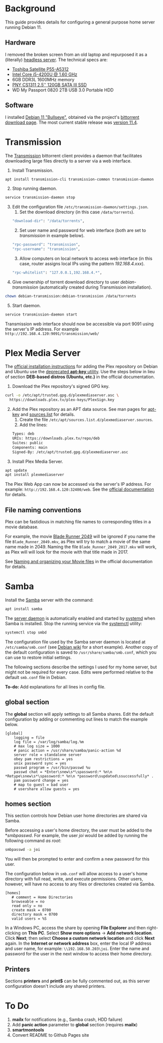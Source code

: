 # Background
This guide provides details for configuring a general purpose home server running Debian 11.

## Hardware
I removed the broken screen from an old laptop and repurposed it as a (literally) [headless server](https://en.wikipedia.org/wiki/Headless_computer). The technical specs are:
* [Toshiba Satellite P55-A5312](https://support.dynabook.com/support/modelHome?freeText=1200006797)
* [Intel Core i5-4200U @ 1.60 GHz](https://www.intel.com/content/www/us/en/products/sku/75459/intel-core-i54200u-processor-3m-cache-up-to-2-60-ghz/specifications.html)
* 6GB DDR3L 1600MHz memory
* [PNY CS1311 2.5'' 120GB SATA III SSD](https://www.pny.com/SSD-CS1311?sku=SSD7CS1311-120-RB)
* WD My Passport 0820 2TB USB 3.0 Portable HDD

## Software
I installed [Debian 11 "Bullseye"](https://wiki.debian.org/DebianBullseye), obtained via the project's [bittorrent download page](https://cdimage.debian.org/debian-cd/current-live/amd64/bt-hybrid/). The most current stable release was [version 11.4](https://www.debian.org/News/2022/20220709).


# Transmission
The [Transmission](https://transmissionbt.com/) bittorrent client provides a daemon that facilitates downloading large files directly to a server via a web interface.

1. Install Transmission.
```bash
apt install transmission-cli transmission-common transmission-daemon
```
2. Stop running daemon.
```bash
service transmission-daemon stop
```
3. Edit the configuration file `/etc/transmission-daemon/settings.json`.
    1. Set the download directory (in this case `/data/torrents`).
    ```bash
    "download-dir": "/data/torrents",
    ```
    2. Set user name and password for web interface (both are set to *transmission* in example below).
    ```bash
    "rpc-password": "transmission",
    "rpc-username": "transmission",
    ```
    3. Allow computers on local network to access web interface (in this case, router assigns local IPs using the pattern *192.168.4.xxx*).
    ```bash
    "rpc-whitelist": "127.0.0.1,192.168.4.*",
    ```
4. Give ownership of torrent download directory to user *debian-transmission* (automatically created during Transmission installation).
```bash
chown debian-transmission:debian-transmission /data/torrents
```
5. Start daemon.
```bash
service transmission-daemon start
```

Transmission web interface should now be accessible via port 9091 using the server's IP address. For example `http://192.168.4.120:9091/transmission/web/`


# Plex Media Server
The [official installation instructions](https://support.plex.tv/articles/235974187-enable-repository-updating-for-supported-linux-server-distributions/) for adding the Plex repository on Debian and Ubuntu use the [deprecated **apt-key** utility](https://manpages.debian.org/bullseye/apt/apt-key.8.en.html). Use the steps below in lieu of section **DEB-based distros (Ubuntu, etc.)** in the official documentation.
1. Download the Plex repository's signed GPG key.
```bash
curl -o /etc/apt/trusted.gpg.d/plexmediaserver.asc \
  https://downloads.plex.tv/plex-keys/PlexSign.key
```
2. Add the Plex repository as an APT data source. See man pages for [apt-key](https://manpages.debian.org/bullseye/apt/apt-key.8.en.html) and [sources.list](https://manpages.debian.org/bullseye/apt/sources.list.5.en.html) for details.
    1. Create the file `/etc/apt/sources.list.d/plexmediaserver.sources`.
    2. Add the lines:
    ```bash
    Types: deb
    URIs: https://downloads.plex.tv/repo/deb
    Suites: public
    Components: main
    Signed-By: /etc/apt/trusted.gpg.d/plexmediaserver.asc
    ```
3. Install Plex Media Server.
```bash
apt update
apt install plexmediaserver
```

The Plex Web App can now be accessed via the server's IP address. For example: `http://192.168.4.120:32400/web`. See the [official documentation](https://support.plex.tv/articles/200288666-opening-plex-web-app/) for details.

## File naming conventions
Plex can be fastidious in matching file names to corresponding titles in a movie database.

For example, the movie [Blade Runner 2049](https://www.warnerbros.com/movies/blade-runner-2049) will be ignored if you name the file `Blade_Runner_2049.mkv`, as Plex will try to match a movie of the same name made in 2049. Naming the file `Blade_Runner_2049_2017.mkv` will work, as Plex will will look for the movie with that title made in 2017.

See [Naming and organizing your Movie files](https://support.plex.tv/articles/naming-and-organizing-your-movie-media-files/) in the official documentation for details.


# Samba
Install the [Samba](https://www.samba.org/samba/) server with the command:
```bash
apt install samba
```

The [server daemon](https://www.samba.org/samba/docs/current/man-html/smbd.8.html) is automatically enabled and started by [systemd](https://wiki.debian.org/systemd) when Samba is installed. Stop the running service via the [systemctl](https://manpages.debian.org/bullseye/systemd/systemctl.1.en.html) utility:
```bash
systemctl stop smbd
```

The configuration file used by the Samba server daemon is located at `/etc/samba/smb.conf` (see [Debian wiki](https://wiki.debian.org/Samba/ServerSimple) for a short example). Another copy of the default configuration is saved to `/usr/share/samba/smb.conf`, which you can use to restore initial settings.

The following sections describe the settings I used for my home server, but might not be required for every case. Edits were performed relative to the default `smb.conf` file in Debian.

**To-do:** Add explanations for all lines in config file.

## **global** section
The **global** section will apply settings to all Samba shares. Edit the default configuration by adding or commenting out lines to match the example below.
```
[global]
    logging = file
    log file = /var/log/samba/log.%m
    # max log size = 1000
    # panic action = /usr/share/samba/panic-action %d
    server role = standalone server
    obey pam restrictions = yes
    unix password sync = yes
    passwd program = /usr/bin/passwd %u
    passwd chat = *Enter\snew\s*\spassword:* %n\n *Retype\snew\s*\spassword:* %n\n *password\supdated\ssuccessfully* .
    pam password change = yes
    # map to guest = bad user
    # usershare allow guests = yes
```

## **homes** section
This section controls how Debian user home directories are shared via Samba.

Before accessing a user's home directory, the user must be added to the **smbpasswd*. For example, the user *joi* would be added by running the following command *as root*:
```bash
smbpasswd -a joi
```
You will then be prompted to enter and confirm a new password for this user.

The configuration below in `smb.conf` will allow access to a user's home directory with full read, write, and execute permissions. Other users, however, will have no access to any files or directories created via Samba.
```
[homes]
   # comment = Home Directories
   browseable = no
   read only = no
   create mask = 0700
   directory mask = 0700
   valid users = %S
```

In a Windows PC, access the share by opening **File Explorer** and then right-clicking on **This PC**. Select **Show more options** -> **Add network location**. Click **Next**; then select **Choose a custom network location** and click **Next** again. In the **Internet or network address** box, enter the local IP address and user name, for example: `\\192.168.50.203\joi`. Enter the name and password for the user in the next window to access their home directory.

## Printers
Sections **printers** and **print$** can be fully commented out, as this server configuration doesn't include any shared printers.

# To Do
1. **mailx** for notifications (e.g., Samba crash, HDD failure)
2. Add **panic action** parameter to **global** section (requires **mailx**)
3.  **smartmontools**
4. Convert README to Github Pages site